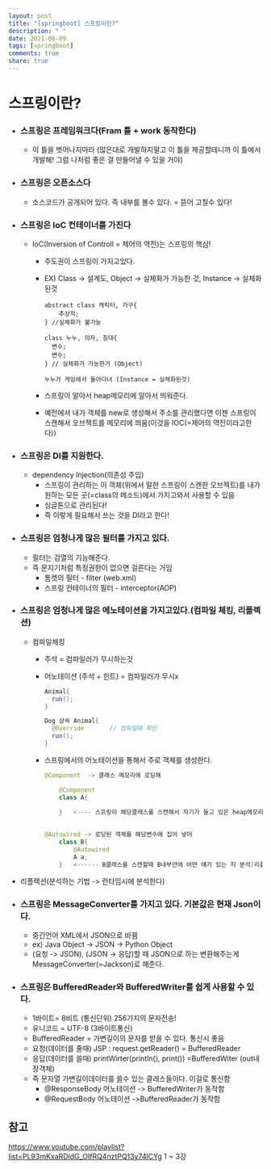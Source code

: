 ```yaml
---
layout: post
title: "[springboot] 스프링이란?"
description: " "
date: 2021-06-09
tags: [springboot]
comments: true
share: true
---
```


# 스프링이란?

* ### 스프링은 프레임워크다(Fram 틀 + work 동작한다)

  * 이 틀을 벗어나지마라 (많은대로 개발하지말고 이 틀을 제공할테니까 이 틀에서 개발해! 그럼 나처럼 좋은 걸 만들어낼 수 있을 거야)

* ### 스프링은 오픈소스다

  * 소스코드가 공개되어 있다. 즉 내부를 볼수 있다. = 뜯어 고칠수 있다!

* ### 스프링은 IoC 컨테이너를 가진다

  * IoC(Inversion of Controll = 제어의 역전)는 스프링의 핵심!

    * 주도권이 스프링이 가지고있다.

    * EX) Class -> 설계도, Object -> 실체화가 가능한 것, Instance -> 실체화 된것

      ```
      abstract class 캐릭터, 가구{
          추상적;
      }	//실체화가 불가능
      
      class 누누, 의자, 침대{
      	변수;
      	변수;
      }	// 실체화가 가능한거 (Object)
      
      누누가 게임에서 돌아다녀 (Instance = 실체화된것)
      ```

    * 스프링이 알아서 heap메모리에 알아서 띄워준다.

    * 예전에서 내가 객체를 new로 생성해서 주소를 관리했다면 이젠 스프링이 스캔해서 오브젝트를 메모리에 띄움(이것을 IOC(=제어의 역전이라고한다))

* ### 스프링은 DI를 지원한다.

  * dependency Injection(의존성 주입)
    * 스프링이 관리하는 이 객체(위에서 말한 스프링이 스캔한 오브젝트)를 내가 원하는 모든 곳(=class의 메소드)에서 가지고와서 사용할 수 있음
    * 싱글톤으로 관리된다!
    * 즉 이렇게 필요해서 쓰는 것을 DI라고 한다!

* ### 스프링은 엄청나게 많은 필터를 가지고 있다.

  * 필터는 검열의 기능해준다.
  * 즉 문지기처럼 특정권한이 없으면 걸른다는 거임
    * 톰켓의 필터  - filter (web.xml)
    *  스프링 컨테이너의 필터 - interceptor(AOP)

* ### 스프링은 엄청나게 많은 에노테이션을 가지고있다.(컴파일 체킹, 리플렉션)

  * 컴파일체킹

    * 주석 = 컴파일러가 무시하는것

    * 어노테이션 (주석 + 힌트) = 컴파일러가 무시x 

      ```java
      Animal{
      	run();
      }
      
      Dog 상속 Animal{
      	@Override		// 컴파일때 확인
      	run();
      }
      ```

    * 스프링에서의  어노테이션을 통해서 주로 객체를 생성한다.

      ```java
      @Component  -> 클래스 메모리에 로딩해
      
          @Component
          class A{
              
          }   <---- 스프링이 해당클래스를 스캔해서 자기가 들고 있은 heap메모리 공간에 A라는 클래스를 로드한다.(이게 IoC이고 기법이 어노테이션기법을 사용함) 
      
          
      @Autowired -> 로딩된 객체를 해당변수에 집어 넣어
          class B{
              @Autowired
              A a;
          }   <------ B클래스를 스캔할때 B내부안에 어떤 얘가 있는 지 분석(리플렉션이라고함 :메소드, :필드, :어노테이션 --> checking함)통해서 A와 동일한 타입의 객체를 집어 넣음. 없으면 null을 집어넣음(이것을 DI라고한다.)
      
      ```
      
* 리플렉션(분석하는 기법 -> 런타임시에 분석한다)
  
* ### 스프링은 MessageConverter를 가지고 있다. 기본값은 현재 Json이다.

  * 중간언어 XML에서 JSON으로 바뀜
  * ex) Java Object -> JSON -> Python Object
  * (요청 -> JSON), (JSON -> 응답)할 때 JSON으로 하는 변환해주는게 MessageConverter(=Jackson)로 해준다.

* ### 스프링은 BufferedReader와 BufferedWriter를 쉽게 사용할 수 있다.

  * 1바이트= 8비트 (통신단위) 256가지의 문자전송!
  * 유니코드 = UTF-8 (3바이트통신)
  * BufferedReader = 가변길이의 문자를 받을 수 있다. 통신시 좋음
  * 요청(데이터를 줄때) JSP : request.getReader() = BufferedReader
  * 응답(데이터를 쓸때) printWirter(println(), print()) =BufferedWiter (out내장객체)
  * 즉 문자열 가변길이데이터를 쓸수 있는 클래스들이다. 이걸로 통신함
    * @ResponseBody 어노테이션 -> BufferedWriter가 동작함
    * @RequestBody 어노테이션 ->BufferedReader가 동작함





## 참고

https://www.youtube.com/playlist?list=PL93mKxaRDidG_OIfRQ4nztPQ13y74lCYg   1 ~ 3강

